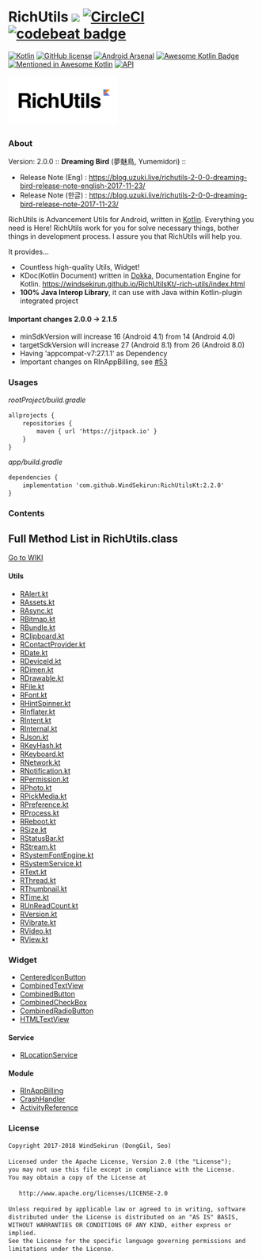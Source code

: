 # RichUtils [![](https://jitpack.io/v/WindSekirun/RichUtilsKt.svg)](https://jitpack.io/#WindSekirun/RichUtilsKt) [![CircleCI](https://circleci.com/gh/WindSekirun/RichUtilsKt.svg?style=svg)](https://circleci.com/gh/WindSekirun/RichUtilsKt) [![codebeat badge](https://codebeat.co/badges/26a9e05e-eb05-4c30-a016-43cdf1bacadd)](https://codebeat.co/projects/github-com-windsekirun-richutilskt-master)

[![Kotlin](https://img.shields.io/badge/kotlin-1.2.20-blue.svg)](http://kotlinlang.org)	[![GitHub license](https://img.shields.io/badge/license-Apache%20License%202.0-blue.svg?style=flat)](http://www.apache.org/licenses/LICENSE-2.0) [![Android Arsenal](https://img.shields.io/badge/Android%20Arsenal-RichUtils-brightgreen.svg?style=flat)](https://android-arsenal.com/details/1/5854) [![Awesome Kotlin Badge](https://kotlin.link/awesome-kotlin.svg)](https://github.com/KotlinBy/awesome-kotlin) [![Mentioned in Awesome Kotlin](https://awesome.re/mentioned-badge.svg)](https://github.com/KotlinBy/awesome-kotlin) [![API](https://img.shields.io/badge/API-14%2B-brightgreen.svg?style=flat)](https://android-arsenal.com/api?level=14)

<img src="richutils-logo.png" alt="RichUtils logo" height="101" width="220" />

### About
Version: 2.0.0 :: **Dreaming Bird** (夢魅鳥, Yumemidori) ::
* Release Note (Eng) : https://blog.uzuki.live/richutils-2-0-0-dreaming-bird-release-note-english-2017-11-23/
* Release Note (한글) : https://blog.uzuki.live/richutils-2-0-0-dreaming-bird-release-note-2017-11-23/

RichUtils is Advancement Utils for Android, written in [Kotlin](http://kotlinlang.org). Everything you need is Here! RichUtils work for you for solve necessary things, bother things in development process. I assure you that RichUtils will help you.

It provides...
* Countless high-quality Utils, Widget!
* KDoc(Kotlin Document) written in [Dokka](https://github.com/Kotlin/dokka), Documentation Engine for Kotlin. https://windsekirun.github.io/RichUtilsKt/-rich-utils/index.html
* **100% Java Interop Library**, it can use with Java within Kotlin-plugin integrated project

#### Important changes 2.0.0 -> 2.1.5
* minSdkVersion will increase 16 (Android 4.1) from 14 (Android 4.0)
* targetSdkVersion will increase 27 (Android 8.1) from 26 (Android 8.0)
* Having 'appcompat-v7:27.1.1' as Dependency
* Important changes on RInAppBilling, see [#53](https://github.com/WindSekirun/RichUtilsKt/issues/53)

### Usages
*rootProject/build.gradle*
```	
allprojects {
    repositories {
	    maven { url 'https://jitpack.io' }
    }
}
```

*app/build.gradle*
```
dependencies {
    implementation 'com.github.WindSekirun:RichUtilsKt:2.2.0'
}
```

### Contents

## Full Method List in RichUtils.class
[Go to WIKI](https://github.com/WindSekirun/RichUtilsKt/wiki/Full-Method-List)

#### Utils

* [RAlert.kt](https://github.com/WindSekirun/RichUtilsKt/blob/master/RichUtils/src/main/java/pyxis/uzuki/live/richutilskt/utils/RAlert.kt)
* [RAssets.kt](https://github.com/WindSekirun/RichUtilsKt/blob/master/RichUtils/src/main/java/pyxis/uzuki/live/richutilskt/utils/RAssets.kt)
* [RAsync.kt](https://github.com/WindSekirun/RichUtilsKt/blob/master/RichUtils/src/main/java/pyxis/uzuki/live/richutilskt/utils/RAsync.kt)
* [RBitmap.kt](https://github.com/WindSekirun/RichUtilsKt/blob/master/RichUtils/src/main/java/pyxis/uzuki/live/richutilskt/utils/RBitmap.kt)
* [RBundle.kt](https://github.com/WindSekirun/RichUtilsKt/blob/master/RichUtils/src/main/java/pyxis/uzuki/live/richutilskt/utils/RBundle.kt)
* [RClipboard.kt](https://github.com/WindSekirun/RichUtilsKt/blob/master/RichUtils/src/main/java/pyxis/uzuki/live/richutilskt/utils/RClipboard.kt)
* [RContactProvider.kt](https://github.com/WindSekirun/RichUtilsKt/blob/master/RichUtils/src/main/java/pyxis/uzuki/live/richutilskt/utils/RContactProvider.kt)
* [RDate.kt](https://github.com/WindSekirun/RichUtilsKt/blob/master/RichUtils/src/main/java/pyxis/uzuki/live/richutilskt/utils/RDate.kt)
* [RDeviceId.kt](https://github.com/WindSekirun/RichUtilsKt/blob/master/RichUtils/src/main/java/pyxis/uzuki/live/richutilskt/utils/RDeviceId.kt)
* [RDimen.kt](https://github.com/WindSekirun/RichUtilsKt/blob/master/RichUtils/src/main/java/pyxis/uzuki/live/richutilskt/utils/RDimen.kt)
* [RDrawable.kt](https://github.com/WindSekirun/RichUtilsKt/blob/master/RichUtils/src/main/java/pyxis/uzuki/live/richutilskt/utils/RDrawable.kt)
* [RFile.kt](https://github.com/WindSekirun/RichUtilsKt/blob/master/RichUtils/src/main/java/pyxis/uzuki/live/richutilskt/utils/RFile.kt)
* [RFont.kt](https://github.com/WindSekirun/RichUtilsKt/blob/master/RichUtils/src/main/java/pyxis/uzuki/live/richutilskt/utils/RFont.kt)
* [RHintSpinner.kt](https://github.com/WindSekirun/RichUtilsKt/blob/master/RichUtils/src/main/java/pyxis/uzuki/live/richutilskt/utils/RHintSpinner.kt)
* [RInflater.kt](https://github.com/WindSekirun/RichUtilsKt/blob/master/RichUtils/src/main/java/pyxis/uzuki/live/richutilskt/utils/RInflater.kt)
* [RIntent.kt](https://github.com/WindSekirun/RichUtilsKt/blob/master/RichUtils/src/main/java/pyxis/uzuki/live/richutilskt/utils/RIntent.kt)
* [RInternal.kt](https://github.com/WindSekirun/RichUtilsKt/blob/master/RichUtils/src/main/java/pyxis/uzuki/live/richutilskt/utils/RInternal.kt)
* [RJson.kt](https://github.com/WindSekirun/RichUtilsKt/blob/master/RichUtils/src/main/java/pyxis/uzuki/live/richutilskt/utils/RJson.kt)
* [RKeyHash.kt](https://github.com/WindSekirun/RichUtilsKt/blob/master/RichUtils/src/main/java/pyxis/uzuki/live/richutilskt/utils/RKeyHash.kt)
* [RKeyboard.kt](https://github.com/WindSekirun/RichUtilsKt/blob/master/RichUtils/src/main/java/pyxis/uzuki/live/richutilskt/utils/RKeyboard.kt)
* [RNetwork.kt](https://github.com/WindSekirun/RichUtilsKt/blob/master/RichUtils/src/main/java/pyxis/uzuki/live/richutilskt/utils/RNetwork.kt)
* [RNotification.kt](https://github.com/WindSekirun/RichUtilsKt/blob/master/RichUtils/src/main/java/pyxis/uzuki/live/richutilskt/utils/RNotification.kt)
* [RPermission.kt](https://github.com/WindSekirun/RichUtilsKt/blob/master/RichUtils/src/main/java/pyxis/uzuki/live/richutilskt/utils/RPermission.kt)
* [RPhoto.kt](https://github.com/WindSekirun/RichUtilsKt/blob/master/RichUtils/src/main/java/pyxis/uzuki/live/richutilskt/utils/RPhoto.kt)
* [RPickMedia.kt](https://github.com/WindSekirun/RichUtilsKt/blob/master/RichUtils/src/main/java/pyxis/uzuki/live/richutilskt/utils/RPickMedia.kt)
* [RPreference.kt](https://github.com/WindSekirun/RichUtilsKt/blob/master/RichUtils/src/main/java/pyxis/uzuki/live/richutilskt/utils/RPreference.kt)
* [RProcess.kt](https://github.com/WindSekirun/RichUtilsKt/blob/master/RichUtils/src/main/java/pyxis/uzuki/live/richutilskt/utils/RProcess.kt)
* [RReboot.kt](https://github.com/WindSekirun/RichUtilsKt/blob/master/RichUtils/src/main/java/pyxis/uzuki/live/richutilskt/utils/RReboot.kt)
* [RSize.kt](https://github.com/WindSekirun/RichUtilsKt/blob/master/RichUtils/src/main/java/pyxis/uzuki/live/richutilskt/utils/RSize.kt)
* [RStatusBar.kt](https://github.com/WindSekirun/RichUtilsKt/blob/master/RichUtils/src/main/java/pyxis/uzuki/live/richutilskt/utils/RStatusBar.kt)
* [RStream.kt](https://github.com/WindSekirun/RichUtilsKt/blob/master/RichUtils/src/main/java/pyxis/uzuki/live/richutilskt/utils/RStream.kt)
* [RSystemFontEngine.kt](https://github.com/WindSekirun/RichUtilsKt/blob/master/RichUtils/src/main/java/pyxis/uzuki/live/richutilskt/utils/RSystemFontEngine.kt)
* [RSystemService.kt](https://github.com/WindSekirun/RichUtilsKt/blob/master/RichUtils/src/main/java/pyxis/uzuki/live/richutilskt/utils/RSystemService.kt)
* [RText.kt](https://github.com/WindSekirun/RichUtilsKt/blob/master/RichUtils/src/main/java/pyxis/uzuki/live/richutilskt/utils/RText.kt)
* [RThread.kt](https://github.com/WindSekirun/RichUtilsKt/blob/master/RichUtils/src/main/java/pyxis/uzuki/live/richutilskt/utils/RThread.kt)
* [RThumbnail.kt](https://github.com/WindSekirun/RichUtilsKt/blob/master/RichUtils/src/main/java/pyxis/uzuki/live/richutilskt/utils/RThumbnail.kt)
* [RTime.kt](https://github.com/WindSekirun/RichUtilsKt/blob/master/RichUtils/src/main/java/pyxis/uzuki/live/richutilskt/utils/RTime.kt)
* [RUnReadCount.kt](https://github.com/WindSekirun/RichUtilsKt/blob/master/RichUtils/src/main/java/pyxis/uzuki/live/richutilskt/utils/RUnReadCount.kt)
* [RVersion.kt](https://github.com/WindSekirun/RichUtilsKt/blob/master/RichUtils/src/main/java/pyxis/uzuki/live/richutilskt/utils/RVersion.kt)
* [RVibrate.kt](https://github.com/WindSekirun/RichUtilsKt/blob/master/RichUtils/src/main/java/pyxis/uzuki/live/richutilskt/utils/RVibrate.kt)
* [RVideo.kt](https://github.com/WindSekirun/RichUtilsKt/blob/master/RichUtils/src/main/java/pyxis/uzuki/live/richutilskt/utils/RVideo.kt)
* [RView.kt](https://github.com/WindSekirun/RichUtilsKt/blob/master/RichUtils/src/main/java/pyxis/uzuki/live/richutilskt/utils/RView.kt)

### Widget
* [CenteredIconButton](https://github.com/WindSekirun/RichUtilsKt/blob/master/RichUtils/src/main/java/pyxis/uzuki/live/richutilskt/widget/CenteredIconButton.kt)
* [CombinedTextView](https://github.com/WindSekirun/RichUtilsKt/blob/master/RichUtils/src/main/java/pyxis/uzuki/live/richutilskt/widget/CombinedTextView.kt)
* [CombinedButton](https://github.com/WindSekirun/RichUtilsKt/blob/master/RichUtils/src/main/java/pyxis/uzuki/live/richutilskt/widget/CombinedButton.kt)
* [CombinedCheckBox](https://github.com/WindSekirun/RichUtilsKt/blob/master/RichUtils/src/main/java/pyxis/uzuki/live/richutilskt/widget/CombinedCheckBox.kt)
* [CombinedRadioButton](https://github.com/WindSekirun/RichUtilsKt/blob/master/RichUtils/src/main/java/pyxis/uzuki/live/richutilskt/widget/CombinedRadioButton.kt)
* [HTMLTextView](https://github.com/WindSekirun/RichUtilsKt/blob/master/RichUtils/src/main/java/pyxis/uzuki/live/richutilskt/widget/HTMLTextView.kt)

#### Service
* [RLocationService](https://github.com/WindSekirun/RichUtilsKt/blob/master/RichUtils/src/main/java/pyxis/uzuki/live/richutilskt/service/RLocationService.kt)

#### Module
* [RInAppBilling](https://github.com/WindSekirun/RichUtilsKt/blob/master/RichUtils/src/main/java/pyxis/uzuki/live/richutilskt/module/iap/RInAppBilling.kt)
* [CrashHandler](https://github.com/WindSekirun/RichUtilsKt/blob/master/RichUtils/src/main/java/pyxis/uzuki/live/richutilskt/module/crash/CrashHandler.kt)
* [ActivityReference](https://github.com/WindSekirun/RichUtilsKt/blob/master/RichUtils/src/main/java/pyxis/uzuki/live/richutilskt/module/reference/ActivityReference.kt)

### License 
```
Copyright 2017-2018 WindSekirun (DongGil, Seo)

Licensed under the Apache License, Version 2.0 (the "License");
you may not use this file except in compliance with the License.
You may obtain a copy of the License at

   http://www.apache.org/licenses/LICENSE-2.0

Unless required by applicable law or agreed to in writing, software
distributed under the License is distributed on an "AS IS" BASIS,
WITHOUT WARRANTIES OR CONDITIONS OF ANY KIND, either express or implied.
See the License for the specific language governing permissions and
limitations under the License.
```
